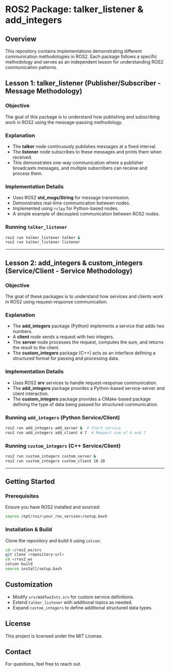 # ROS2 Package: talker_listener & add_integers

## Overview
This repository contains implementations demonstrating different communication methodologies in ROS2. Each package follows a specific methodology and serves as an independent lesson for understanding ROS2 communication patterns.

## Lesson 1: talker_listener (Publisher/Subscriber - Message Methodology)
### Objective
The goal of this package is to understand how publishing and subscribing work in ROS2 using the message-passing methodology.

### Explanation
- The **talker** node continuously publishes messages at a fixed interval.
- The **listener** node subscribes to these messages and prints them when received.
- This demonstrates one-way communication where a publisher broadcasts messages, and multiple subscribers can receive and process them.

### Implementation Details
- Uses ROS2 **std_msgs/String** for message transmission.
- Demonstrates real-time communication between nodes.
- Implemented using `rclpy` for Python-based nodes.
- A simple example of decoupled communication between ROS2 nodes.

### Running `talker_listener`
```bash
ros2 run talker_listener talker &
ros2 run talker_listener listener
```

---

## Lesson 2: add_integers & custom_integers (Service/Client - Service Methodology)
### Objective
The goal of these packages is to understand how services and clients work in ROS2 using request-response communication.

### Explanation
- The **add_integers** package (Python) implements a service that adds two numbers.
- A **client** node sends a request with two integers.
- The **server** node processes the request, computes the sum, and returns the result to the client.
- The **custom_integers** package (C++) acts as an interface defining a structured format for passing and processing data.

### Implementation Details
- Uses ROS2 **srv** services to handle request-response communication.
- The **add_integers** package provides a Python-based service-server and client interaction.
- The **custom_integers** package provides a CMake-based package defining the type of data being passed for structured communication.

### Running `add_integers` (Python Service/Client)
```bash
ros2 run add_integers add_server &  # Start service
ros2 run add_integers add_client 4 7  # Request sum of 4 and 7
```

### Running `custom_integers` (C++ Service/Client)
```bash
ros2 run custom_integers custom_server &
ros2 run custom_integers custom_client 10 20
```

---

## Getting Started

### Prerequisites
Ensure you have ROS2 installed and sourced:
```bash
source /opt/ros/<your_ros_version>/setup.bash
```

### Installation & Build
Clone the repository and build it using `colcon`:
```bash
cd ~/ros2_ws/src
git clone <repository-url>
cd ~/ros2_ws
colcon build
source install/setup.bash
```

## Customization
- Modify `srv/AddTwoInts.srv` for custom service definitions.
- Extend `talker_listener` with additional topics as needed.
- Expand `custom_integers` to define additional structured data types.

## License
This project is licensed under the MIT License.

## Contact
For questions, feel free to reach out.

